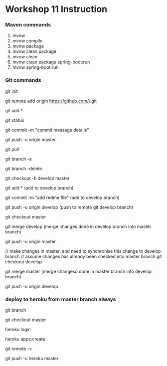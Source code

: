 # Workshop 11 Instruction

### Maven commands
1. mvnw
2. mvnw compile
3. mvnw package
4. mvnw clean package
5. mvnw clean
6. mvnw clean package spring-boot:run
7. mvnw spring-boot:run

### Git commands
git init

git remote add origin https://github.com/<username>/<projectname>.git

git add *

git status 

git commit -m "commit message details"

git push -u origin master

git pull

git branch -a

git branch -delete <branch name>

git checkout -b develop master

git add * (add to develop branch)

git commit -m "add redme file" (add to develop branch)

git push -u origin develop (push to remote git develop branch)

git checkout master

git merge develop (merge changes done in develop branch into master branch)

git push -u origin master

// make changes in master, and need to synchronise this change to develop branch
// assume changes has already been checked into master branch
git checkout develop

git merge master (merge changesd done in master branch into develop branch)

git push -u origin develop


### deploy to heroku from master branch always
git branch

git checkout master

heroku login

heroku apps:create

git remote -v

git push -u heroku master
